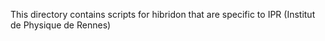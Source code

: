 This directory contains scripts for hibridon that are specific to IPR (Institut de Physique de Rennes)
